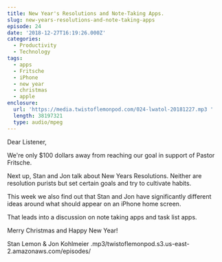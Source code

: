 ```yaml
---
title: New Year's Resolutions and Note-Taking Apps.
slug: new-years-resolutions-and-note-taking-apps
episode: 24
date: '2018-12-27T16:19:26.000Z'
categories:
  - Productivity
  - Technology
tags:
  - apps
  - Fritsche
  - iPhone
  - new year
  - christmas
  - apple
enclosure:
  url: 'https://media.twistoflemonpod.com/024-lwatol-20181227.mp3 '
  length: 38197321
  type: audio/mpeg
---
```


Dear Listener,

We're only $100 dollars away from reaching our goal in support of Pastor Fritsche.

Next up, Stan and Jon talk about New Years Resolutions. Neither are resolution purists but set certain goals and try to cultivate habits.

This week we also find out that Stan and Jon have significantly different ideas around what should appear on an iPhone home screen.

That leads into a discussion on note taking apps and task list apps.

Merry Christmas and Happy New Year!

Stan Lemon & Jon Kohlmeier
.mp3/twistoflemonpod.s3.us-east-2.amazonaws.com/episodes/
